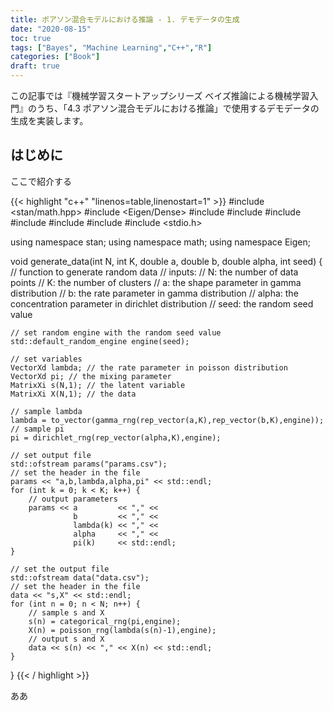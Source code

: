 ```yaml
---
title: ポアソン混合モデルにおける推論 - 1. デモデータの生成
date: "2020-08-15"
toc: true
tags: ["Bayes", "Machine Learning","C++","R"]
categories: ["Book"]
draft: true
---
```


この記事では『機械学習スタートアップシリーズ ベイズ推論による機械学習入門』のうち、「4.3 ポアソン混合モデルにおける推論」で使用するデモデータの生成を実装します。

<!--more-->

## はじめに

ここで紹介する

{{< highlight "c++" "linenos=table,linenostart=1" >}}
#include <stan/math.hpp>
#include <Eigen/Dense>
#include <iostream>
#include <fstream>
#include <random>
#include <string>
#include <sstream>
#include <vector>
#include <stdio.h>

using namespace stan;
using namespace math;
using namespace Eigen;

void generate_data(int N, int K, double a, double b, double alpha, int seed) {
    // function to generate random data
    // inputs:
    //   N: the number of data points
    //   K: the number of clusters
    //   a: the shape parameter in gamma distribution
    //   b: the rate parameter in gamma distribution
    //   alpha: the concentration parameter in dirichlet distribution
    //   seed: the random seed value

    // set random engine with the random seed value
    std::default_random_engine engine(seed);

    // set variables
    VectorXd lambda; // the rate parameter in poisson distribution
    VectorXd pi; // the mixing parameter
    MatrixXi s(N,1); // the latent variable
    MatrixXi X(N,1); // the data

    // sample lambda
    lambda = to_vector(gamma_rng(rep_vector(a,K),rep_vector(b,K),engine));
    // sample pi
    pi = dirichlet_rng(rep_vector(alpha,K),engine);

    // set output file
    std::ofstream params("params.csv");
    // set the header in the file
    params << "a,b,lambda,alpha,pi" << std::endl;
    for (int k = 0; k < K; k++) {
        // output parameters
        params << a         << "," << 
                  b         << "," << 
                  lambda(k) << "," <<
                  alpha     << "," << 
                  pi(k)     << std::endl;
    }

    // set the output file
    std::ofstream data("data.csv");
    // set the header in the file
    data << "s,X" << std::endl;
    for (int n = 0; n < N; n++) {
        // sample s and X
        s(n) = categorical_rng(pi,engine);
        X(n) = poisson_rng(lambda(s(n)-1),engine);
        // output s and X
        data << s(n) << "," << X(n) << std::endl;
    }
}
{{< / highlight >}}

ああ

